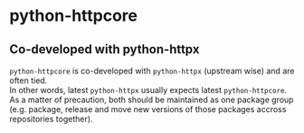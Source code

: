# python-httpcore

## Co-developed with python-httpx

`python-httpcore` is co-developed with `python-httpx` (upstream wise) and are often tied.  
In other words, latest `python-httpx` usually expects latest `python-httpcore`. As a matter of precaution, both should be maintained as one package group (e.g. package, release and move new versions of those packages accross repositories together).
